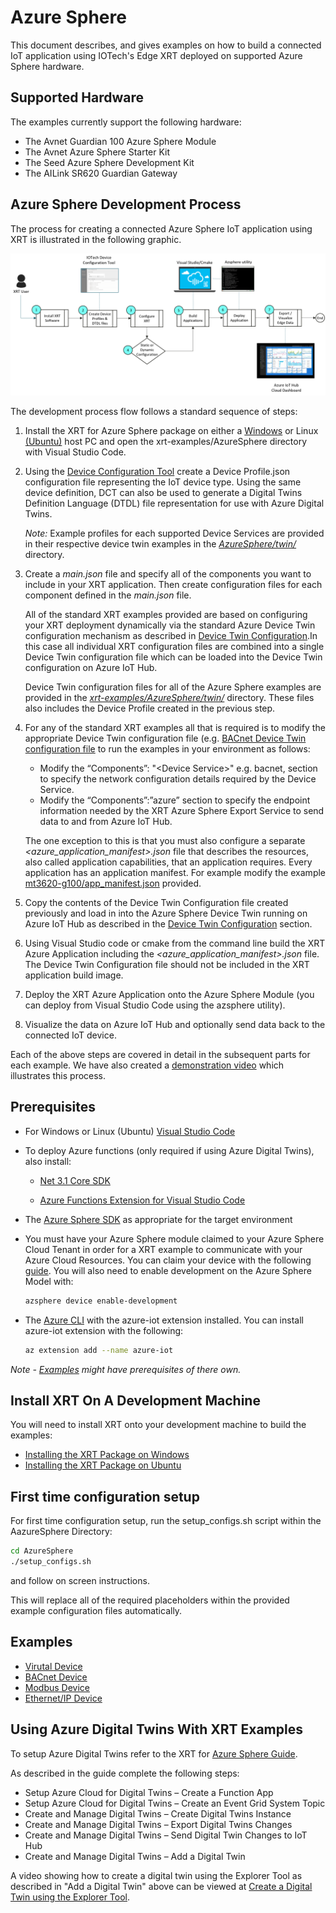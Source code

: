 # Azure Sphere

This document describes, and gives examples on how to build a
connected IoT application using IOTech's Edge XRT deployed on
supported Azure Sphere hardware.

## Supported Hardware

The examples currently support the following hardware:

* The Avnet Guardian 100 Azure Sphere Module
* The Avnet Azure Sphere Starter Kit
* The Seed Azure Sphere Development Kit
* The AILink SR620 Guardian Gateway

## Azure Sphere Development Process

The process for creating a connected Azure Sphere IoT
application using XRT is illustrated in the following graphic.

![Azure Development Process](docs/images/AzureDevProcess.png)

The development process flow follows a standard sequence of
steps:

1. Install the XRT for Azure Sphere package on either a [Windows](./docs/windows-installation.md) or Linux [(Ubuntu)](./docs/ubuntu-installation.md) host PC and open the xrt-examples/AzureSphere directory with Visual Studio Code.

2. Using the [Device Configuration Tool](https://dct.iotechsys.com/) create a Device Profile.json configuration file representing the IoT device type. Using the same device definition, DCT can also be used to generate a Digital Twins Definition Language (DTDL) file representation for use with Azure Digital Twins.

    *Note:* Example profiles for each supported Device Services are provided in their respective device twin examples in the [*AzureSphere/twin/*](/AzureSphere/twin/) directory.

3. Create a *main.json* file and specify all of the components you want to include in your XRT application. Then create configuration files for each component defined in the *main.json* file.

    All of the standard XRT examples provided are based on configuring your XRT deployment dynamically via the standard Azure Device Twin configuration mechanism as described in [Device Twin Configuration](https://docs.iotechsys.com/edge-xrt20/azuresphere/configuration/device-twin-configuration.html).In this case all individual XRT configuration files are combined into a single Device Twin configuration file which can be loaded into the Device Twin configuration on Azure IoT Hub.
    
    Device Twin configuration files for all of the Azure Sphere examples are provided in the [*xrt-examples/AzureSphere/twin/*](/AzureSphere/twin/) directory. These files also includes the Device Profile created in the previous step.

4. For any of the standard XRT examples all that is required is to modify the appropriate Device Twin configuration file (e.g. [BACnet Device Twin configuration file](/AzureSphere/twin/desired-bacnet.json) to run the examples in your environment as follows:

    * Modify the “Components”: "\<Device Service>" e.g. bacnet, section to specify the network configuration details required by the Device Service.
    * Modify the “Components”:”azure” section to specify the endpoint information needed by the XRT Azure Sphere Export Service to send data to and from Azure IoT Hub.

    The one exception to this is that you must also configure a separate *<azure_application_manifest>.json*  file that describes the resources, also called application capabilities, that an application requires. Every application has an application manifest. For example modify the example [mt3620-g100/app_manifest.json](https://github.com/IOTechSystems/xrt-examples/blob/XRT-666-branch/AzureSphere/mt3620-g100/app_manifest.json) provided.  

5. Copy the contents of the Device Twin Configuration file created previously and load in into the Azure Sphere Device Twin running on Azure IoT Hub as described in the [Device Twin Configuration](https://docs.iotechsys.com/edge-xrt20/azuresphere/configuration/device-twin-configuration.html) section.

6. Using Visual Studio code or cmake from the command line build the XRT Azure Application including the *<azure_application_manifest>.json* file. The Device Twin Configuration file should not be included in the XRT application build image.

7. Deploy the XRT Azure Application onto the Azure Sphere Module (you can deploy from Visual Studio Code using the azsphere utility).

8. Visualize the data on Azure IoT Hub and optionally send data back to the connected IoT device.

Each of the above steps are covered in detail in the subsequent parts for each example. We have also created a [demonstration video](https://youtu.be/H1bE4oUG7FI) which illustrates this process.

## Prerequisites

* For Windows or Linux (Ubuntu) [Visual Studio Code](https://code.visualstudio.com/download)

* To deploy Azure functions (only required if using Azure Digital Twins), also install:
  * [Net 3.1 Core SDK](https://dotnet.microsoft.com/en-us/download)
  
  * [Azure Functions Extension for Visual Studio Code](https://marketplace.visualstudio.com/items?itemName=ms-azuretools.vscode-azurefunctions)

* The [Azure Sphere SDK](https://docs.microsoft.com/en-us/azure-sphere/install/overview) as appropriate for the target environment

* You must have your Azure Sphere module claimed to your Azure
  Sphere Cloud Tenant in order for a XRT example to communicate
  with your Azure Cloud Resources. You can claim your device
  with the following [guide](https://docs.microsoft.com/en-gb/azure-sphere/install/claim-device?tabs=cliv1).
  You will also need to enable development on the
  Azure Sphere Model with:
  ```bash
  azsphere device enable-development
  ```

* The [Azure CLI](https://docs.microsoft.com/en-us/cli/azure/install-azure-cli)
  with the azure-iot extension installed. You can install
  azure-iot extension with the following:
  ```bash
  az extension add --name azure-iot
  ```

*Note - [Examples](#examples) might have prerequisites of
there own.*

## Install XRT On A Development Machine

You will need to install XRT onto your development machine to
build the examples:

* [Installing the XRT Package on Windows](docs/windows-installation.md)
* [Installing the XRT Package on Ubuntu](docs/ubuntu-installation.md)

## First time configuration setup

For first time configuration setup, run the setup_configs.sh script within the AazureSphere Directory:

```bash
cd AzureSphere
./setup_configs.sh
```

and follow on screen instructions.

This will replace all of the required placeholders within the provided example configuration files automatically.

## Examples

* [Virutal Device](docs/virtual-example.md)
* [BACnet Device](docs/bacnet-example.md)
* [Modbus Device](docs/modbus-example.md)
* [Ethernet/IP Device](docs/ethernetip-example.md)

## Using Azure Digital Twins With XRT Examples

To setup Azure Digital Twins refer to the XRT for [Azure Sphere Guide](https://docs.iotechsys.com/edge-xrt20/index.html).

As described in the guide complete the following steps:

* Setup Azure Cloud for Digital Twins – Create a Function App
* Setup Azure Cloud for Digital Twins – Create an Event Grid System Topic
* Create and Manage Digital Twins – Create Digital Twins Instance
* Create and Manage Digital Twins – Export Digital Twins Changes
* Create and Manage Digital Twins – Send Digital Twin Changes to IoT Hub
* Create and Manage Digital Twins – Add a Digital Twin

A video showing how to create a digital twin using the Explorer
Tool as described in "Add a Digital Twin" above can be viewed at
[Create a Digital Twin using the Explorer Tool](https://www.youtube.com/watch?v=CqTDkRXtsUU&feature=youtu.be).
